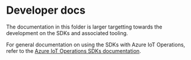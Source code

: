 # Developer docs

The documentation in this folder is larger targetting towards the development on the SDKs and associated tooling.

For general documentation on using the SDKs with Azure IoT Operations, refer to the [Azure IoT Operations SDKs documentation](../).
